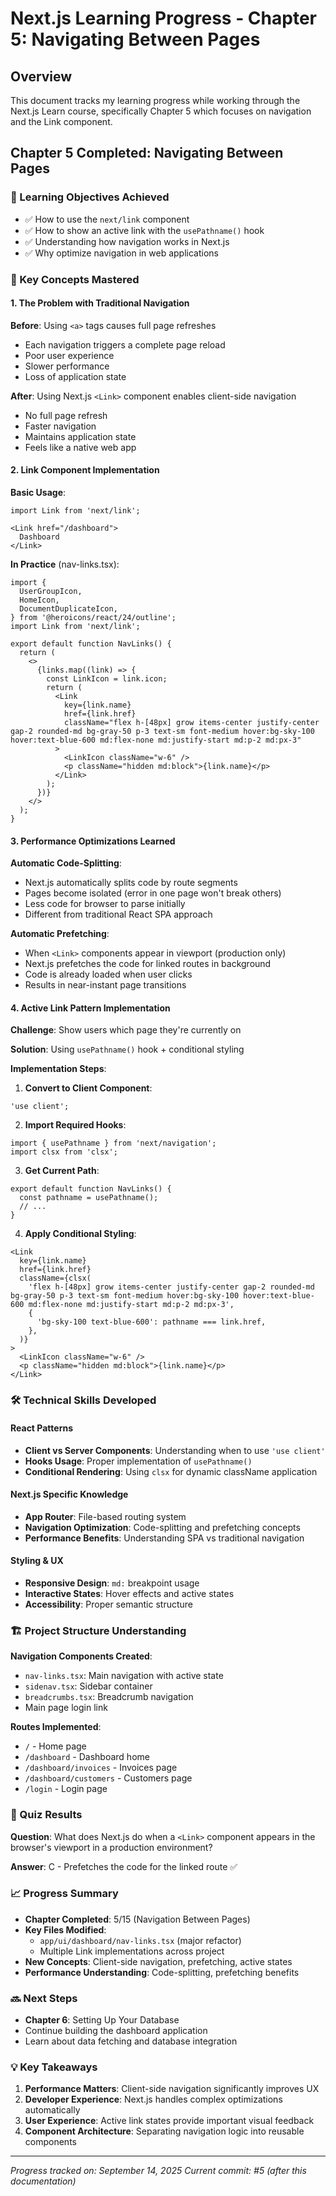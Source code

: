 # Next.js Learning Progress - Chapter 5: Navigating Between Pages

## Overview
This document tracks my learning progress while working through the Next.js Learn course, specifically Chapter 5 which focuses on navigation and the Link component.

## Chapter 5 Completed: Navigating Between Pages

### 🎯 Learning Objectives Achieved
- ✅ How to use the `next/link` component
- ✅ How to show an active link with the `usePathname()` hook
- ✅ Understanding how navigation works in Next.js
- ✅ Why optimize navigation in web applications

### 🔧 Key Concepts Mastered

#### 1. The Problem with Traditional Navigation
**Before**: Using `<a>` tags causes full page refreshes
- Each navigation triggers a complete page reload
- Poor user experience
- Slower performance
- Loss of application state

**After**: Using Next.js `<Link>` component enables client-side navigation
- No full page refresh
- Faster navigation
- Maintains application state
- Feels like a native web app

#### 2. Link Component Implementation

**Basic Usage**:
```tsx
import Link from 'next/link';

<Link href="/dashboard">
  Dashboard
</Link>
```

**In Practice** (nav-links.tsx):
```tsx
import {
  UserGroupIcon,
  HomeIcon,
  DocumentDuplicateIcon,
} from '@heroicons/react/24/outline';
import Link from 'next/link';

export default function NavLinks() {
  return (
    <>
      {links.map((link) => {
        const LinkIcon = link.icon;
        return (
          <Link
            key={link.name}
            href={link.href}
            className="flex h-[48px] grow items-center justify-center gap-2 rounded-md bg-gray-50 p-3 text-sm font-medium hover:bg-sky-100 hover:text-blue-600 md:flex-none md:justify-start md:p-2 md:px-3"
          >
            <LinkIcon className="w-6" />
            <p className="hidden md:block">{link.name}</p>
          </Link>
        );
      })}
    </>
  );
}
```

#### 3. Performance Optimizations Learned

**Automatic Code-Splitting**:
- Next.js automatically splits code by route segments
- Pages become isolated (error in one page won't break others)
- Less code for browser to parse initially
- Different from traditional React SPA approach

**Automatic Prefetching**:
- When `<Link>` components appear in viewport (production only)
- Next.js prefetches the code for linked routes in background
- Code is already loaded when user clicks
- Results in near-instant page transitions

#### 4. Active Link Pattern Implementation

**Challenge**: Show users which page they're currently on

**Solution**: Using `usePathname()` hook + conditional styling

**Implementation Steps**:

1. **Convert to Client Component**:
```tsx
'use client';
```

2. **Import Required Hooks**:
```tsx
import { usePathname } from 'next/navigation';
import clsx from 'clsx';
```

3. **Get Current Path**:
```tsx
export default function NavLinks() {
  const pathname = usePathname();
  // ...
}
```

4. **Apply Conditional Styling**:
```tsx
<Link
  key={link.name}
  href={link.href}
  className={clsx(
    'flex h-[48px] grow items-center justify-center gap-2 rounded-md bg-gray-50 p-3 text-sm font-medium hover:bg-sky-100 hover:text-blue-600 md:flex-none md:justify-start md:p-2 md:px-3',
    {
      'bg-sky-100 text-blue-600': pathname === link.href,
    },
  )}
>
  <LinkIcon className="w-6" />
  <p className="hidden md:block">{link.name}</p>
</Link>
```

### 🛠 Technical Skills Developed

#### React Patterns
- **Client vs Server Components**: Understanding when to use `'use client'`
- **Hooks Usage**: Proper implementation of `usePathname()`
- **Conditional Rendering**: Using `clsx` for dynamic className application

#### Next.js Specific Knowledge
- **App Router**: File-based routing system
- **Navigation Optimization**: Code-splitting and prefetching concepts
- **Performance Benefits**: Understanding SPA vs traditional navigation

#### Styling & UX
- **Responsive Design**: `md:` breakpoint usage
- **Interactive States**: Hover effects and active states
- **Accessibility**: Proper semantic structure

### 🏗 Project Structure Understanding

**Navigation Components Created**:
- `nav-links.tsx`: Main navigation with active state
- `sidenav.tsx`: Sidebar container
- `breadcrumbs.tsx`: Breadcrumb navigation
- Main page login link

**Routes Implemented**:
- `/` - Home page
- `/dashboard` - Dashboard home
- `/dashboard/invoices` - Invoices page
- `/dashboard/customers` - Customers page
- `/login` - Login page

### 🧪 Quiz Results
**Question**: What does Next.js do when a `<Link>` component appears in the browser's viewport in a production environment?

**Answer**: C - Prefetches the code for the linked route ✅

### 📈 Progress Summary
- **Chapter Completed**: 5/15 (Navigation Between Pages)
- **Key Files Modified**: 
  - `app/ui/dashboard/nav-links.tsx` (major refactor)
  - Multiple Link implementations across project
- **New Concepts**: Client-side navigation, prefetching, active states
- **Performance Understanding**: Code-splitting, prefetching benefits

### 🔜 Next Steps
- **Chapter 6**: Setting Up Your Database
- Continue building the dashboard application
- Learn about data fetching and database integration

### 💡 Key Takeaways
1. **Performance Matters**: Client-side navigation significantly improves UX
2. **Developer Experience**: Next.js handles complex optimizations automatically  
3. **User Experience**: Active link states provide important visual feedback
4. **Component Architecture**: Separating navigation logic into reusable components

---
*Progress tracked on: September 14, 2025*
*Current commit: #5 (after this documentation)*
